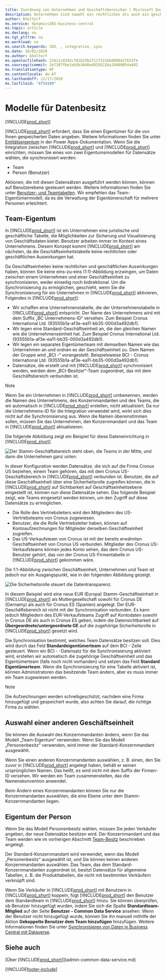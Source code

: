 ```yaml
---
title: Zuordnung von Unternehmen und Geschäftsbereichen | Microsoft Docs
description: Unternehmen sind sowohl ein rechtliches als auch ein geschäftliches Konstrukt, und sie werden zur Sicherung und Visualisierung von Geschäftsdaten verwendet.
author: bholtorf
ms.service: dynamics365-business-central
ms.topic: article
ms.devlang: na
ms.tgt_pltfrm: na
ms.workload: na
ms.search.keywords: CDS, , integration, sync
ms.date: 10/01/2020
ms.author: bholtorf
ms.openlocfilehash: 22411c8392cf81b25b1f11f221bbd98942f653f4
ms.sourcegitcommit: 2e7307fbe1eb3b34d0ad9356226a19409054a402
ms.translationtype: HT
ms.contentlocale: de-AT
ms.lasthandoff: 12/17/2020
ms.locfileid: "4754109"
---
```

# <a name="data-ownership-models"></a>Modelle für Datenbesitz
[!INCLUDE[prod_short](includes/cc_data_platform_banner.md)]

[!INCLUDE[prod_short](includes/cds_long_md.md)] erfordert, dass Sie einen Eigentümer für die von Ihnen gespeicherten Daten angeben. Weitere Informationen finden Sie unter [Entitätseigentum](https://docs.microsoft.com/powerapps/maker/common-data-service/types-of-tables#table-ownership) in der Power Apps-Dokumentation. Wenn Sie die Integration zwischen [!INCLUDE[prod_short](includes/cds_long_md.md)] und [!INCLUDE[prod_short](includes/prod_short.md)] einrichten, müssen Sie eines von zwei Eigentumsmodellen für Datensätze wählen, die synchronisiert werden:

* Team 
* Person (Benutzer)

Aktionen, die mit diesen Datensätzen ausgeführt werden können, können auf Benutzerebene gesteuert werden. Weitere Informationen finden Sie unter [Benutzer- und Teamtabellen](https://docs.microsoft.com/powerapps/developer/common-data-service/user-team-tables). Wir empfehlen das Team-Eigentümermodell, da es die Verwaltung der Eigentümerschaft für mehrere Personen erleichtert.

## <a name="team-ownership"></a>Team-Eigentum
In [!INCLUDE[prod_short](includes/prod_short.md)] ist ein Unternehmen eine juristische und geschäftliche Tabelle, die Möglichkeiten zur Sicherung und Visualisierung von Geschäftsdaten bietet. Benutzer arbeiten immer im Kontext eines Unternehmens. Diesem Konzept kommt [!INCLUDE[prod_short](includes/cds_long_md.md)] am nächsten, da die Geschäftseinheitstabelle keine rechtlichen oder geschäftlichen Auswirkungen hat.

Da Geschäftseinheiten keine rechtlichen und geschäftlichen Auswirkungen haben, können Sie keine eins-zu-eins (1:1)-Abbildung erzwingen, um Daten zwischen einem Unternehmen und einer Geschäftseinheit zu synchronisieren, weder einseitig noch bidirektional. Um die Synchronisierung zu ermöglichen, geschieht, wenn Sie die Synchronisierung für ein Unternehmen in [!INCLUDE[prod_short](includes/prod_short.md)] aktivieren, Folgendes in [!INCLUDE[prod_short](includes/cds_long_md.md)]:

* Wir schaffen eine Unternehmenstabelle, die der Unternehmenstabelle in [!INCLUDE[prod_short](includes/prod_short.md)] entspricht. Der Name des Unternehmens wird mit dem Suffix „BC Unternehmens-ID“ versehen. Zum Beispiel Cronus International Ltd. (93555b1a-af3e-ea11-bb35-000d3a492db1).
* Wir legen eine Standard-Geschäftseinheit an, die den gleichen Namen wie die Unternehmenseinheit hat. Zum Beispiel Cronus International Ltd. (93555b1a-af3e-ea11-bb35-000d3a492db1).
* Wir legen ein separates Eigentümerteam mit demselben Namen wie das Unternehmen an und ordnen es der Geschäftseinheit zu. Dem Namen der Gruppe wird „BCI -“ vorangestellt. Beispielsweise BCI - Cronus International Ltd. (93555b1a-af3e-ea11-bb35-000d3a492db1).
* Datensätze, die erstellt und mit [!INCLUDE[prod_short](includes/cds_long_md.md)] synchronisiert werden, werden dem „BCI-Besitzer“-Team zugeordnet, das mit dem Geschäftsbereich verbunden ist.

> [!NOTE]
> Wenn Sie ein Unternehmen in [!INCLUDE[prod_short](includes/prod_short.md)] umbenennen, werden die Namen des Unternehmens, des Konzernmandanten und des Teams, die wir automatisch in [!INCLUDE[prod_short](includes/cds_long_md.md)] erstellen, nicht aktualisiert. Da nur die Unternehmens-ID für die Integration verwendet wird, wirkt sich dies nicht auf die Synchronisierung aus. Wenn die Namen übereinstimmen sollen, müssen Sie das Unternehmen, den Konzernmandant und das Team in [!INCLUDE[prod_short](includes/cds_long_md.md)] aktualisieren.

Die folgende Abbildung zeigt ein Beispiel für diese Dateneinrichtung in [!INCLUDE[prod_short](includes/cds_long_md.md)].

![Der Stamm-Geschäftsbereich steht oben, die Teams in der Mitte, und dann die Unternehmen ganz unten.](media/cds_bu_team_company.png)

In dieser Konfiguration werden Datensätze, die sich auf die Firma Cronus US beziehen, einem Team gehören, das mit dem Cronus US-Geschäftsbereich <ID> in [!INCLUDE[prod_short](includes/cds_long_md.md)] verbunden ist. Benutzer, die auf diese Geschäftseinheit über eine Sicherheitsrolle zugreifen können, die in [!INCLUDE[prod_short](includes/cds_long_md.md)] auf Sichtbarkeit auf Geschäftseinheitsebene eingestellt ist, können nun diese Datensätze sehen. Das folgende Beispiel zeigt, wie Teams eingesetzt werden können, um den Zugriff auf diese Datensätze zu ermöglichen.

* Die Rolle des Vertriebsleiters wird den Mitgliedern des US-Vertriebsteams von Cronus zugewiesen.
* Benutzer, die die Rolle Vertriebsleiter haben, können auf Kontoaufzeichnungen für Mitglieder derselben Geschäftseinheit zugreifen.
* Das US-Verkaufsteam von Cronus ist mit der bereits erwähnten Geschäftseinheit von Cronus US verbunden. Mitglieder des Cronus US-Verkaufsteams können jedes Konto sehen, das dem Cronus US-Benutzer <ID> gehört, das von der Cronus US-Firmentabelle in [!INCLUDE[prod_short](includes/prod_short.md)] gekommen wäre.

Die 1:1-Abbildung zwischen Geschäftseinheit, Unternehmen und Team ist jedoch nur ein Ausgangspunkt, wie in der folgenden Abbildung gezeigt.

![Die Sicherheitsrolle steuert die Datentransparenz.](media/cds_bu_team_company_2.png)

In diesem Beispiel wird eine neue EUR (Europa) Stamm-Geschäftseinheit in [!INCLUDE[prod_short](includes/cds_long_md.md)] als Muttergesellschaft sowohl für Cronus DE (Gernamy) als auch für Cronus ES (Spanien) angelegt. Der EUR-Geschäftsbereich ist nicht mit der Synchronisation verbunden. Es kann jedoch Mitgliedern des EUR-Verkaufsteams Zugriff auf Kontodaten sowohl in Cronus DE als auch in Cronus ES geben, indem die Datensichtbarkeit auf **Übergeordnete/untergeordnete GE** auf die zugehörige Sicherheitsrolle in [!INCLUDE[prod_short](includes/cds_long_md.md)] gesetzt wird.

Die Synchronisation bestimmt, welches Team Datensätze besitzen soll. Dies wird durch das Feld **Standardeigentümerteam** auf dem BCI - <ID> Zeile gesteuert. Wenn ein BCI - <ID>-Datensatz für die Synchronisierung aktiviert wird, erstellen wir automatisch die zugehörige Geschäftseinheit und das Eigentümerteam (falls noch nicht vorhanden) und setzen das Feld **Standard Eigentümerteam**. Wenn die Synchronisierung für eine Tabelle aktiviert ist, können Administratoren das besitzende Team ändern, aber es muss immer ein Team zugewiesen werden.

> [!NOTE]
> Die Aufzeichnungen werden schreibgeschützt, nachdem eine Firma hinzugefügt und gespeichert wurde, also achten Sie darauf, die richtige Firma zu wählen.

## <a name="choosing-a-different-business-unit"></a>Auswahl einer anderen Geschäftseinheit
Sie können die Auswahl des Konzernmandanten ändern, wenn Sie das Modell „Team-Eigentum“ verwenden. Wenn Sie das Modell „Personenbesitz“ verwenden, wird immer der Standard-Konzernmandant ausgewählt. 

Wenn Sie einen anderen Konzernmandanten auswählen, z. B. einen, den Sie zuvor in [!INCLUDE[prod_short](includes/cds_long_md.md)] angelegt haben, behält er seinen ursprünglichen Namen. Das heißt, es wird nicht mit dem Suffix der Firmen-ID versehen. Wir werden ein Team zusammenstellen, das die Namenskonvention anwendet.

Beim Ändern eines Konzernmandanten können Sie nur die Konzernmandanten auswählen, die eine Ebene unter dem Stamm-Konzernmandanten liegen.

## <a name="person-ownership"></a>Eigentum der Person
Wenn Sie das Modell Personenbesitz wählen, müssen Sie jeden Verkäufer angeben, der neue Datensätze besitzen wird. Der Konzernmandant und das Team werden wie im vorherigen Abschnitt [Team-Besitz](admin-cds-company-concept.md#team-ownership) beschrieben angelegt.

Der Standard-Konzernmandant wird verwendet, wenn das Modell „Personenbesitz“ ausgewählt ist, und Sie können keinen anderen Konzernmandanten auswählen. Das Team, das dem Standard-Konzernmandanten zugeordnet ist, besitzt Datensätze für allgemeine Tabellen, z. B. die Produkttabellen, die nicht mit bestimmten Verkäufern verknüpft sind.

Wenn Sie Verkäufer in [!INCLUDE[prod_short](includes/prod_short.md)] mit Benutzern in [!INCLUDE[prod_short](includes/cds_long_md.md)] koppeln, fügt [!INCLUDE[prod_short](includes/prod_short.md)] den Benutzer dem Standardteam in [!INCLUDE[prod_short](includes/cds_long_md.md)] hinzu. Sie können überprüfen, ob Benutzer hinzugefügt wurden, indem Sie sich die Spalte **Standardteam-Mitglied** auf der Seite **Benutzer - Common Data Service** ansehen. Wenn der Benutzer nicht hinzugefügt wurde, können Sie ihn manuell mithilfe der Aktion **Gekoppelte Benutzer dem Team hinzufügen** hinzufügen. Weitere Informationen finden Sie unter [Synchronisieren von Daten in Business Central mit Dataverse](admin-synchronizing-business-central-and-sales.md).

## <a name="see-also"></a>Siehe auch
[Über [!INCLUDE[prod_short](includes/cds_long_md.md)]](admin-common-data-service.md)

[!INCLUDE[footer-include](includes/footer-banner.md)]